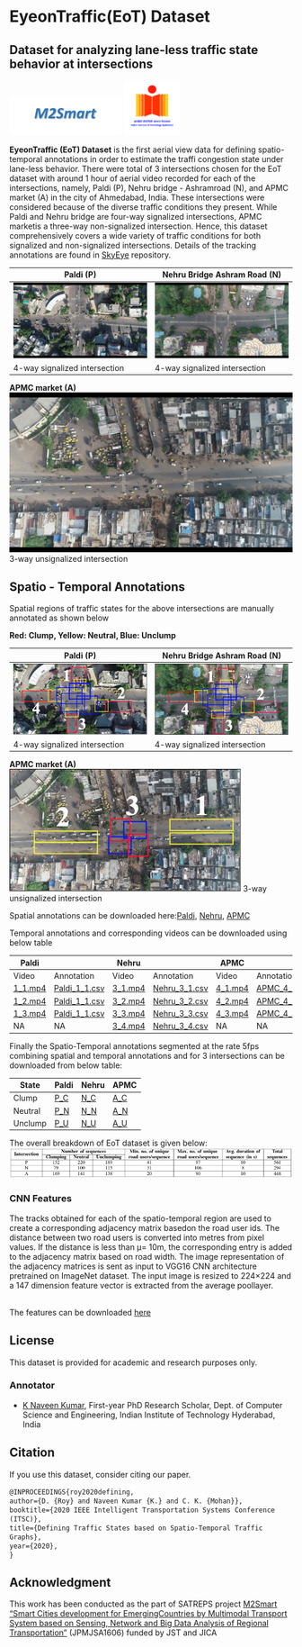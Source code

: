# EyeonTraffic(EoT) Dataset
## Dataset for analyzing lane-less traffic state behavior at intersections
<img src="images/m2smart.png" width="200"> <img src="images/iith.png" width="100">

<b>EyeonTraffic (EoT) Dataset</b> is the first aerial view data for defining spatio-temporal annotations in order to estimate the traffi congestion state under lane-less behavior. There were total of 3 intersections chosen for the EoT dataset with  around  1  hour  of  aerial  video  recorded  for  each  of the intersections, namely, Paldi (P), Nehru bridge - Ashramroad (N), and APMC market (A) in the city of Ahmedabad, India. These  intersections  were  considered  because  of  the diverse traffic conditions they present. While Paldi and Nehru bridge are  four-way  signalized  intersections, APMC  marketis a three-way non-signalized intersection. Hence, this dataset comprehensively  covers  a  wide  variety  of  traffic  conditions for  both  signalized  and  non-signalized  intersections.  Details of the tracking annotations are found in [SkyEye](https://github.com/debadityaroy/SkyEye/) repository.

**Paldi (P)**         | **Nehru Bridge Ashram Road (N)**       
----------------|--------------
![](images/paldi.png) |![](images/nehru.png)
4-way signalized intersection | 4-way signalized intersection 
**APMC market (A)**
![](images/apmc.png)
3-way unsignalized intersection


<h2> Spatio - Temporal Annotations </h2>

Spatial regions of traffic states for the above intersections are manually annotated as shown below <br>

**Red: Clump, Yellow: Neutral, Blue: Unclump**

**Paldi (P)**         | **Nehru Bridge Ashram Road (N)**       
----------------|--------------
![](images/paldi.jpg) |![](images/nehru.jpg)
4-way signalized intersection | 4-way signalized intersection 
**APMC market (A)**
![](images/apmc.jpg)
3-way unsignalized intersection



Spatial annotations can be downloaded here:[Paldi](https://drive.google.com/file/d/1QwkxbhTl25x9F1sOD8iH3Hy-yMmqYXD2/view?usp=sharing), [Nehru](https://drive.google.com/file/d/1x7GMiAUyp47DPDXtt5KoRqhoKFk_bYTI/view?usp=sharing), [APMC](https://drive.google.com/file/d/1XXFk2RGhHDkUfyARKSZe-mhEuAmDFEqb/view?usp=sharing)

Temporal annotations and corresponding videos can be downloaded using below table

Paldi|| Nehru|| APMC||
-|-|-|-|-|-|
Video|Annotation| Video|Annotation| Video|Annotation| 
[1_1.mp4](https://drive.google.com/file/d/1W6fGg_k83EBXf_gfJyxJJNoz76WcRrpS/view?usp=sharing)|[Paldi_1_1.csv](https://drive.google.com/file/d/17F6drdN36469GVZnt2-KGSC6vWh-Kib2/view?usp=sharing)| [3_1.mp4](https://drive.google.com/file/d/1-mKo8MC68oEtVh201TnswEHKZjfREY6v/view?usp=sharing)|[Nehru_3_1.csv](https://drive.google.com/file/d/1EwNsix-gCpOsAJa5wpNBmcXXClQujWCi/view?usp=sharing)| [4_1.mp4](https://drive.google.com/file/d/1MK8JZmXJLnBVKFBd8OU_HZPh_wlKESK7/view?usp=sharing)|[APMC_4_1.csv](https://drive.google.com/file/d/1VW2QIqhIr7Vq0SN0q9P8mCWLCo_D_y8s/view?usp=sharing)| 
[1_2.mp4](https://drive.google.com/file/d/1BVz7Kh4gCrUQxfK9G7IlhDJVcSOUTgKr/view?usp=sharing)|[Paldi_1_1.csv](https://drive.google.com/file/d/1GWdL7dBEvi-G2UD_HoE_oC5rH1cSB7Ts/view?usp=sharing)| [3_2.mp4](https://drive.google.com/file/d/1PPJidGwy0oe8Zu2Ccd8ErQjzW8_So-wC/view?usp=sharing)|[Nehru_3_2.csv](https://drive.google.com/file/d/17vbPp-rlAh49LeYEoT6GQEzOcw-V8JD9/view?usp=sharing)| [4_2.mp4](https://drive.google.com/file/d/1oBdYcbuO4cM16KXHd5cluy3XbuENDEpV/view?usp=sharing)|[APMC_4_2.csv](https://drive.google.com/file/d/1e-zU9bFTDHckBDrESk9TTlPZcj5Sd5ee/view?usp=sharing)| 
[1_3.mp4](https://drive.google.com/file/d/1ReLqI7zfQru7RnVNbxofU9XnV1yuEKt8/view?usp=sharing)|[Paldi_1_1.csv](https://drive.google.com/file/d/1lCYJ3Tu214TPZjyu6cyqDsPVMjK5QnhK/view?usp=sharing)| [3_3.mp4](https://drive.google.com/file/d/191CdrD223OiP9PUcnaz4btyf8UfLcPXH/view?usp=sharing)|[Nehru_3_3.csv](https://drive.google.com/file/d/1DW4LLuWe_YKrVosPXt7XKVgAlNklTyeS/view?usp=sharing)| [4_3.mp4](https://drive.google.com/file/d/1wMFQNJzOn1bjSqA34H8Mwtn9AICwQdN5/view?usp=sharing)|[APMC_4_3.csv](https://drive.google.com/file/d/1gzV-wGHD7tafPNZ0ZrecvNbtPx11KH-6/view?usp=sharing)| 
NA|NA|[3_4.mp4](https://drive.google.com/file/d/1mvdfsFFsENlQDXHOadPeuHUnHsQjOOR5/view?usp=sharing)|[Nehru_3_4.csv](https://drive.google.com/file/d/1I-Y94tqC0bscpdGzTmhlqbqwqbZjCHKF/view?usp=sharing)|NA|NA| 

Finally the Spatio-Temporal annotations segmented at the rate 5fps combining spatial and temporal annotations and for 3 intersections can be downloaded from below table:

State|Paldi|Nehru|APMC|
-|-|-|-|
Clump|[P_C](https://drive.google.com/drive/folders/167InTOE5rwVDMPME-5u3oZR43odK5pN_?usp=sharing)|[N_C](https://drive.google.com/drive/folders/1LDJpIHh70UYiNsDphzcl_h48GBTfZpKl?usp=sharing)|[A_C](https://drive.google.com/drive/folders/16j7F3znca_HAsfGtpjdzPPcZjIaT4YFe?usp=sharing)|
Neutral|[P_N](https://drive.google.com/drive/folders/1GNjcOhctVALqUQffoqBnnHVH8InPcnKJ?usp=sharing)|[N_N](https://drive.google.com/drive/folders/1-5ZafOJwDU0tPjiWv4ixCzZI3XcpADy1?usp=sharing)|[A_N](https://drive.google.com/drive/folders/1de8WWPRHL92g_qGOExMYI7uvLfVvub7M?usp=sharing)|
Unclump|[P_U](https://drive.google.com/drive/folders/19zeHDCnB9dlrnuvexwzKJjcF0IWeNoas?usp=sharing)|[N_U](https://drive.google.com/drive/folders/1XwuTcwxlkSL6emuK7yrFiqVDYtxH2Na2?usp=sharing)|[A_U](https://drive.google.com/drive/folders/146ZAW3kKI_KM2aRL2HfnYc6tSmK-JbAK?usp=sharing)|

The overall breakdown of EoT dataset is given below:
![](images/details.png)

<h3>CNN Features</h3>
The tracks obtained for each of the spatio-temporal region are  used  to  create  a  corresponding  adjacency  matrix  basedon the road user ids. The distance between two road users is converted into metres from pixel values. If the distance is less than μ= 10m, the corresponding entry is added to  the  adjacency  matrix  based  on  road  width.  The  image representation  of  the  adjacency  matrices  is  sent  as  input to  VGG16  CNN  architecture  pretrained  on  ImageNet dataset.  The  input  image  is  resized  to  224×224  and  a  147 dimension feature vector is extracted from the average poollayer.<br><br>

The features can be downloaded [here](https://drive.google.com/drive/folders/156e5u6czBblMhLEFxG-gzbyj8H2Rk6WY?usp=sharing)

<h2> License </h2>

This dataset is provided for academic and research purposes only.

<h3> Annotator </h3>

* [K Naveen Kumar](https://naveenkumar1311.github.io/), First-year PhD Research Scholar, Dept. of Computer Science and Engineering, Indian Institute of Technology Hyderabad, India

<h2> Citation</h2>

If you use this dataset, consider citing our paper.

```
@INPROCEEDINGS{roy2020defining, 
author={D. {Roy} and Naveen Kumar {K.} and C. K. {Mohan}}, 
booktitle={2020 IEEE Intelligent Transportation Systems Conference (ITSC)}, 
title={Defining Traffic States based on Spatio-Temporal Traffic Graphs}, 
year={2020}, 
}

```

<h2> Acknowledgment </h2>

This  work  has  been  conducted  as  the  part  of  SATREPS project [M2Smart “Smart  Cities  development  for  EmergingCountries by Multimodal Transport System based on Sensing, Network  and  Big  Data  Analysis  of  Regional  Transportation”](http://m2smart.org/en/) (JPMJSA1606) funded by JST and JICA


